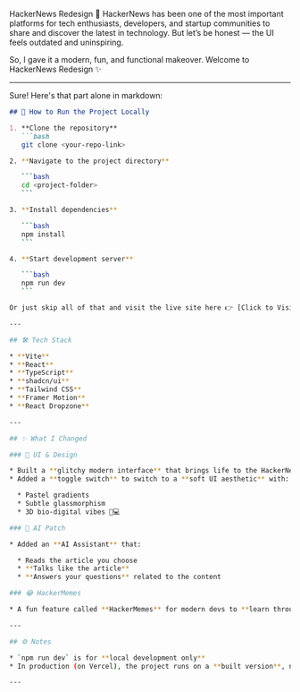 

HackerNews Redesign 🚀
HackerNews has been one of the most important platforms for tech enthusiasts, developers, and startup communities to share and discover the latest in technology. But let’s be honest — the UI feels outdated and uninspiring.

So, I gave it a modern, fun, and functional makeover. Welcome to HackerNews Redesign ✨

---

Sure! Here's that part alone in markdown:

````markdown
## 🔧 How to Run the Project Locally

1. **Clone the repository**
   ```bash
   git clone <your-repo-link>

2. **Navigate to the project directory**

   ```bash
   cd <project-folder>
   ```

3. **Install dependencies**

   ```bash
   npm install
   ```

4. **Start development server**

   ```bash
   npm run dev
   ```

Or just skip all of that and visit the live site here 👉 [Click to Visit](https://your-vercel-url.vercel.app)

---

## 🛠 Tech Stack

* **Vite**
* **React**
* **TypeScript**
* **shadcn/ui**
* **Tailwind CSS**
* **Framer Motion**
* **React Dropzone**

---

## ✨ What I Changed

### 🎨 UI & Design

* Built a **glitchy modern interface** that brings life to the HackerNews experience.
* Added a **toggle switch** to switch to a **soft UI aesthetic** with:

  * Pastel gradients
  * Subtle glassmorphism
  * 3D bio-digital vibes 🌱💻

### 🤖 AI Patch

* Added an **AI Assistant** that:

  * Reads the article you choose
  * **Talks like the article**
  * **Answers your questions** related to the content

### 😂 HackerMemes

* A fun feature called **HackerMemes** for modern devs to **learn through tech memes** and enjoy a laugh while staying updated.

---

## ⚙️ Notes

* `npm run dev` is for **local development only**
* In production (on Vercel), the project runs on a **built version**, not dev mode

---



